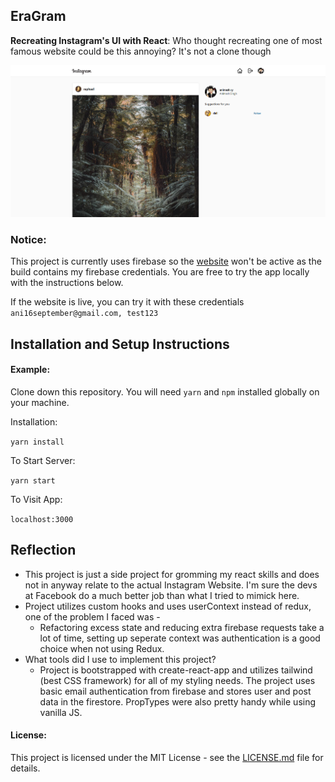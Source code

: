 ## EraGram

**Recreating Instagram's UI with React**: Who thought recreating one of most famous website could be this annoying? It's not a clone though

![img](ss.png)
### Notice:
This project is currently uses firebase so the [website](https://vercel.com/animeshry/eragram) won't be active as the build contains my firebase credentials. You are free to try the app locally with the instructions below.

If the website is live, you can try it with these credentials
`ani16september@gmail.com, test123`

## Installation and Setup Instructions

#### Example:

Clone down this repository. You will need `yarn` and `npm` installed globally on your machine.

Installation:

`yarn install`

To Start Server:

`yarn start`

To Visit App:

`localhost:3000`

## Reflection

  - This project is just a side project for gromming my react skills and does not in anyway relate to the actual Instagram Website. I'm sure the devs at Facebook do a much better job than what I tried to mimick here.
  - Project utilizes custom hooks and uses userContext instead of redux, one of the problem I faced was -
    - Refactoring excess state and reducing extra firebase requests take a lot of time, setting up seperate context was authentication is a good choice when not using Redux.
  - What tools did I use to implement this project?
      - Project is bootstrapped with create-react-app and utilizes tailwind (best CSS framework) for all of my styling needs. The project uses basic email authentication from firebase and stores user and post data in the firestore. PropTypes were also pretty handy while using vanilla JS.

#### License:

This project is licensed under the MIT License - see the [LICENSE.md](/LICENSE) file for details.


